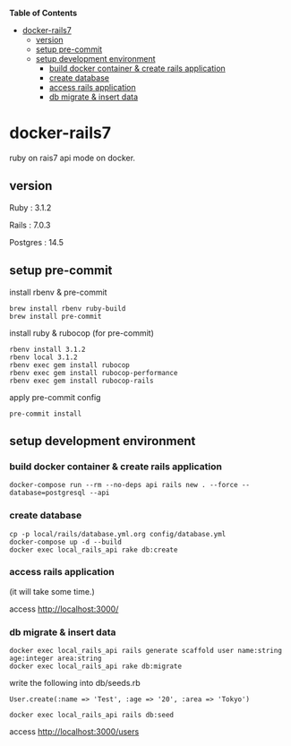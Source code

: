 <!-- START doctoc generated TOC please keep comment here to allow auto update -->
<!-- DON'T EDIT THIS SECTION, INSTEAD RE-RUN doctoc TO UPDATE -->
**Table of Contents**

- [docker-rails7](#docker-rails7)
  - [version](#version)
  - [setup pre-commit](#setup-pre-commit)
  - [setup development environment](#setup-development-environment)
    - [build docker container & create rails application](#build-docker-container--create-rails-application)
    - [create database](#create-database)
    - [access rails application](#access-rails-application)
    - [db migrate & insert data](#db-migrate--insert-data)

<!-- END doctoc generated TOC please keep comment here to allow auto update -->

# docker-rails7

ruby on rais7 api mode on docker.

## version

Ruby : 3.1.2

Rails : 7.0.3

Postgres : 14.5

## setup pre-commit

install rbenv & pre-commit

```
brew install rbenv ruby-build
brew install pre-commit
```

install ruby & rubocop (for pre-commit)

```
rbenv install 3.1.2
rbenv local 3.1.2
rbenv exec gem install rubocop
rbenv exec gem install rubocop-performance
rbenv exec gem install rubocop-rails
```

apply pre-commit config

```
pre-commit install
```

## setup development environment

### build docker container & create rails application

```
docker-compose run --rm --no-deps api rails new . --force --database=postgresql --api
```

### create database

```
cp -p local/rails/database.yml.org config/database.yml
docker-compose up -d --build
docker exec local_rails_api rake db:create
```

### access rails application

(it will take some time.)

access <http://localhost:3000/>

### db migrate & insert data

```
docker exec local_rails_api rails generate scaffold user name:string age:integer area:string
docker exec local_rails_api rake db:migrate
```

write the following into db/seeds.rb

```
User.create(:name => 'Test', :age => '20', :area => 'Tokyo')
```

```
docker exec local_rails_api rails db:seed
```

access <http://localhost:3000/users>
